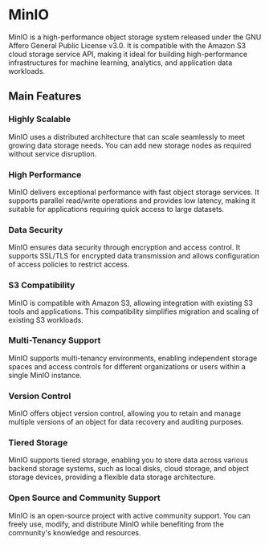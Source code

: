 # MinIO

MinIO is a high-performance object storage system released under the GNU Affero General Public License v3.0. It is compatible with the Amazon S3 cloud storage service API, making it ideal for building high-performance infrastructures for machine learning, analytics, and application data workloads.

## Main Features

### Highly Scalable

MinIO uses a distributed architecture that can scale seamlessly to meet growing data storage needs. You can add new storage nodes as required without service disruption.

### High Performance

MinIO delivers exceptional performance with fast object storage services. It supports parallel read/write operations and provides low latency, making it suitable for applications requiring quick access to large datasets.

### Data Security

MinIO ensures data security through encryption and access control. It supports SSL/TLS for encrypted data transmission and allows configuration of access policies to restrict access.

### S3 Compatibility

MinIO is compatible with Amazon S3, allowing integration with existing S3 tools and applications. This compatibility simplifies migration and scaling of existing S3 workloads.

### Multi-Tenancy Support

MinIO supports multi-tenancy environments, enabling independent storage spaces and access controls for different organizations or users within a single MinIO instance.

### Version Control

MinIO offers object version control, allowing you to retain and manage multiple versions of an object for data recovery and auditing purposes.

### Tiered Storage

MinIO supports tiered storage, enabling you to store data across various backend storage systems, such as local disks, cloud storage, and object storage devices, providing a flexible data storage architecture.

### Open Source and Community Support

MinIO is an open-source project with active community support. You can freely use, modify, and distribute MinIO while benefiting from the community's knowledge and resources.